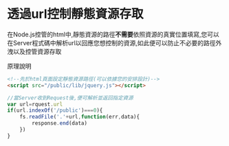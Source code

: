 # 透過url控制靜態資源存取
在Node.js控管的html中,靜態資源的路徑**不需要**依照資源的真實位置填寫,您可以在Server程式碼中解析url以回應您想控制的資源,如此便可以防止不必要的路徑外洩以及控管資源存取

原理說明
```html
<!--先於html頁面設定靜態資源路徑(可以依據您的安排設計)-->
<script src="/public/lib/jquery.js"></script>
```
```js
//當Server收到Request後,便可解析並返回指定資源
var url=rquest.url
if(url.indexOf('/public')===0){
    fs.readFile('.'+url,function(err,data){
        response.end(data)
    })
}
```